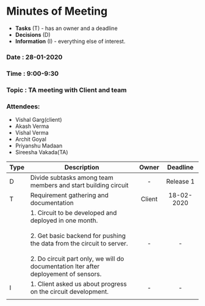  # Minutes of Meeting

- **Tasks** (T) - has an owner and a deadline
- **Decisions** (D) 
- **Information** (I) - everything else of interest.

### Date : 28-01-2020

### Time : 9:00-9:30

### Topic : TA meeting with Client and team

### Attendees:

- Vishal Garg(client)
- Akash Verma
- Vishal Verma
- Archit Goyal
- Priyanshu Madaan
- Sireesha Vakada(TA)

| Type | Description                                                  | Owner  |  Deadline  |
| ---- | ------------------------------------------------------------ | :----: | :--------: |
| D    | Divide subtasks among team members and start building circuit|   -    | Release 1  |
| T    | Requirement gathering and documentation                      | Client | 18-02-2020 |
|      | 1. Circuit to be developed and deployed in one month.<br/><br/>2. Get basic backend for pushing the data from the circuit to server.<br/><br/>2. Do circuit part only, we will do documentation lter after deployement of sensors.<br/>|   -    |     -      |
| I    | 1. Client asked us about progress on the circuit development.<br/> |   -    |     -      |
|      |                                                              |        |            |















